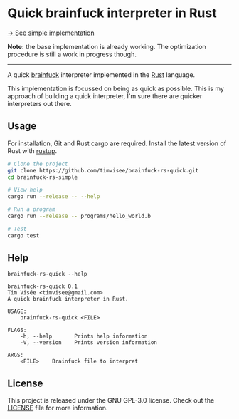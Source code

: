 # Quick brainfuck interpreter in Rust
[→ See simple implementation][simple]

**Note:** the base implementation is already working.
The optimization procedure is still a work in progress though.

---

A quick [brainfuck][brainfuck] interpreter implemented in the [Rust][rust] language.

This implementation is focussed on being as quick as possible.
This is my approach of building a quick interpreter, I'm sure there are quicker
interpreters out there.

## Usage
For installation, Git and Rust cargo are required.
Install the latest version of Rust with [rustup][rustup].

```bash
# Clone the project
git clone https://github.com/timvisee/brainfuck-rs-quick.git
cd brainfuck-rs-simple

# View help
cargo run --release -- --help

# Run a program
cargo run --release -- programs/hello_world.b

# Test
cargo test
```

## Help
```
brainfuck-rs-quick --help

brainfuck-rs-quick 0.1
Tim Visée <timvisee@gmail.com>
A quick brainfuck interpreter in Rust.

USAGE:
    brainfuck-rs-quick <FILE>

FLAGS:
    -h, --help       Prints help information
    -V, --version    Prints version information

ARGS:
    <FILE>    Brainfuck file to interpret
```

## License
This project is released under the GNU GPL-3.0 license.
Check out the [LICENSE](LICENSE) file for more information.


[rust]: https://rust-lang.org/
[rustup]: https://rustup.rs/
[brainfuck]: https://en.wikipedia.org/wiki/Brainfuck
[simple]: https://github.com/timvisee/brainfuck-rs-simple
